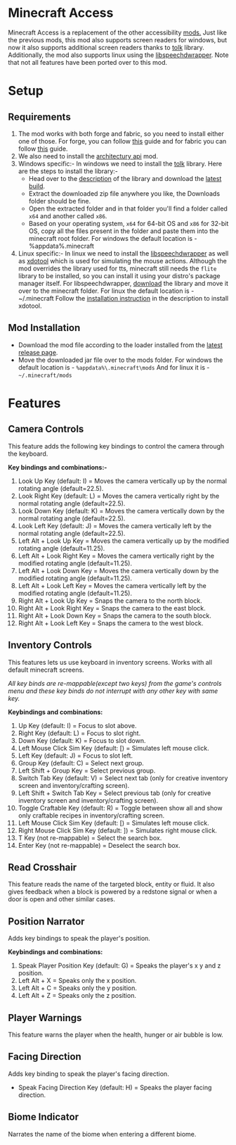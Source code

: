 # Minecraft Access

Minecraft Access is a replacement of the other accessibility [mods.](https://github.com/accessible-minecraft) Just like the previous mods, this mod also supports screen readers for windows, but now it also supports additional screen readers thanks to [tolk](https://github.com/ndarilek/tolk) library. Additionally, the mod also supports linux using the [libspeechdwrapper](https://github.com/khanshoaib3/libspeechdwrapper).
Note that not all features have been ported over to this mod.

# Setup

## Requirements

1. The mod works with both forge and fabric, so you need to install either one of those. For forge, you can follow [this](https://thebreakdown.xyz/how-to-download-install-forge-to-play-minecraft-mods/) guide and for fabric you can follow [this](https://thebreakdown.xyz/how-to-download-install-the-fabric-mod-loader/) guide.
2. We also need to install the [architectury api](https://www.curseforge.com/minecraft/mc-mods/architectury-api) mod.
3. Windows specific:-
    In windows we need to install the [tolk](https://github.com/ndarilek/tolk) library. Here are the steps to install the library:-
    - Head over to the [description](https://github.com/ndarilek/tolk#tolk-screen-reader-abstraction-library) of the library and download the [latest build](https://github.com/ndarilek/tolk/releases/download/refs%2Fheads%2Fmaster/tolk.zip).
    - Extract the downloaded zip file anywhere you like, the Downloads folder should be fine.
    - Open the extracted folder and in that folder you'll find a folder called `x64` and another called `x86`.
    - Based on your operating system, `x64` for 64-bit OS and `x86` for 32-bit OS, copy all the files present in the folder and paste them into the minecraft root folder.
        For windows the default location is -
            %appdata%\.minecraft
4. Linux specific:-
    In linux we need to install the [libspeechdwrapper](https://github.com/khanshoaib3/libspeechdwrapper) as well as [xdotool](https://github.com/jordansissel/xdotool) which is used for simulating the mouse actions.
    Although the mod overrides the library used for tts, minecraft still needs the `flite` library to be installed, so you can install it using your distro's package manager itself.
    For libspeechdwrapper, [download](https://github.com/khanshoaib3/libspeechdwrapper/raw/main/lib/libspeechdwrapper.so) the library and move it over to the minecraft folder.
    For linux the default location is -
        ~/.minecraft
    Follow the [installation instruction](https://github.com/jordansissel/xdotool#installation) in the description to install xdotool.

## Mod Installation

- Download the mod file according to the loader installed from the [latest release page](https://github.com/khanshoaib3/minecraft-access/releases).
- Move the downloaded jar file over to the mods folder.
  For windows the default location is - `%appdata%\.minecraft\mods`
  And for linux it is - `~/.minecraft/mods`

# Features

## Camera Controls

This feature adds the following key bindings to control the camera through the keyboard.

**Key bindings and combinations:-**

1. Look Up Key (default: I) = Moves the camera vertically up by the normal rotating angle (default=22.5).
2. Look Right Key (default: L) = Moves the camera vertically right by the normal rotating angle (default=22.5).
3. Look Down Key (default: K) = Moves the camera vertically down by the normal rotating angle (default=22.5).
4. Look Left Key (default: J) = Moves the camera vertically left by the normal rotating angle (default=22.5).
5. Left Alt + Look Up Key = Moves the camera vertically up by the modified rotating angle (default=11.25).
6. Left Alt + Look Right Key = Moves the camera vertically right by the modified rotating angle (default=11.25).
7. Left Alt + Look Down Key = Moves the camera vertically down by the modified rotating angle (default=11.25).
8. Left Alt + Look Left Key = Moves the camera vertically left by the modified rotating angle (default=11.25).
9. Right Alt + Look Up Key = Snaps the camera to the north block.
10. Right Alt + Look Right Key = Snaps the camera to the east block.
11. Right Alt + Look Down Key = Snaps the camera to the south block.
12. Right Alt + Look Left Key = Snaps the camera to the west block.

## Inventory Controls


This features lets us use keyboard in inventory screens. Works with all default minecraft screens.

*All key binds are re-mappable(except two keys) from the game's controls menu and these key binds do not interrupt with any other key with same key.*

**Keybindings and combinations:**

1. Up Key (default: I) = Focus to slot above.
2. Right Key (default: L) = Focus to slot right.
3. Down Key (default: K) = Focus to slot down.
4. Left Mouse Click Sim Key (default: [) = Simulates left mouse click.
5. Left Key (default: J) = Focus to slot left.
6. Group Key (default: C) = Select next group.
7. Left Shift + Group Key = Select previous group.
8. Switch Tab Key (default: V) = Select next tab (only for creative inventory screen and inventory/crafting screen).
9. Left Shift + Switch Tab Key = Select previous tab (only for creative inventory screen and inventory/crafting screen).
10. Toggle Craftable Key (default: R) = Toggle between show all and show only craftable recipes in inventory/crafting screen.
11. Left Mouse Click Sim Key (default: [) = Simulates left mouse click.
12. Right Mouse Click Sim Key (default: ]) = Simulates right mouse click.
13. T Key (not re-mappable) = Select the search box.
14. Enter Key (not re-mappable) = Deselect the search box.

## Read Crosshair

This feature reads the name of the targeted block, entity or fluid. It also gives feedback when a block is powered by a redstone signal or when a door is open and other similar cases.

## Position Narrator

Adds key bindings to speak the player's position.

**Keybindings and combinations:**

1. Speak Player Position Key (default: G) = Speaks the player's x y and z position.
2. Left Alt + X = Speaks only the x position.
3. Left Alt + C = Speaks only the y position.
4. Left Alt + Z = Speaks only the z position.

## Player Warnings

This feature warns the player when the health, hunger or air bubble is low.

## Facing Direction

Adds key binding to speak the player's facing direction.

- Speak Facing Direction Key (default: H) = Speaks the player facing direction.

## Biome Indicator

Narrates the name of the biome when entering a different biome.